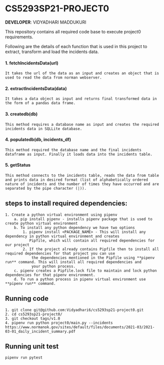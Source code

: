 # CS5293SP21-PROJECT0
**DEVELOPER**: VIDYADHARI MADDUKURI

This repository contains all required code base to execute project0 requirements.

Following are the details of each function that is used in this project to extract, transform and load the incidents data.

#### 1. fetchIncidentsData(url)
    It takes the url of the data as an input and creates an object that is used to read the data from norman webserver.
#### 2. extractIncidentsData(data)
    It takes a data object as input and returns final transformed data in the form of a pandas data frame.
#### 3. createdb(db)
    This method requires a database name as input and creates the required incidents data in SQLLite database.
#### 4. populatedb(db, incidents_df)
    This method required the database name and the final incidents dataframe as input. Finally it loads data into the incidents table.
#### 5. getStatus
    This method connects to the incidents table, reads the data from table and prints data in desired format (list of alphabetically ordered  nature of incidents and the number of times they have occurred and are separated by the pipe character (|)).

## steps to install required dependencies:
    1. Create a python virtual environment using pipenv
        a. pip install pipenv - installs pipenv package that is used to create python virtual environment
        b. To install any python dependency we have two options
            1. pipenv install <PACKAGE_NAME> - This will install any dependency in python virtual environment and creates 
               Pipfile, which will contain all required dependencies for our project
            2. If the project already contains Pipfile then to install all required dependencies for that project you can use
                the dependencies mentioned in the Pipfile using **pipenv run** command. This will install all required dependencies and 
                your python process.
        c. pipenv creates a Pipfile.lock file to maintain and lock python dependencies for that pipenv environment.
        d. To run a python process in pipenv virtual environment use **pipenv run** command.

## Running code
    1. git clone git@github.com:Vidyadhari6/cs5293sp21-project0.git
    2. cd cs5293sp21-project0/
    3. git checkout tags/v1.0
    4. pipenv run python project0/main.py --incidents https://www.normanok.gov/sites/default/files/documents/2021-03/2021-03-01_daily_incident_summary.pdf

## Running unit test
    pipenv run pytest